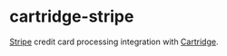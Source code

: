cartridge-stripe
================

[Stripe](https://stripe.com/docs) credit card processing integration with [Cartridge](htps://cartridge.jupo.org).

